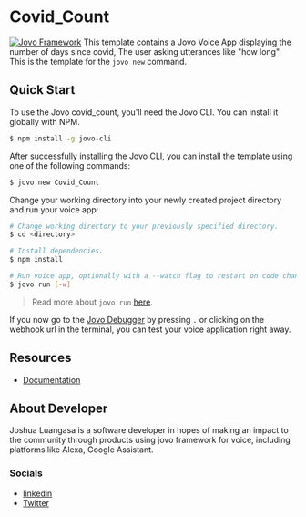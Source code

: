 # Covid_Count
[![Jovo Framework](https://www.jovo.tech/img/github-logo.png)](https://www.jovo.tech)
This template contains a Jovo Voice App displaying the number of days since covid, The user asking utterances like "how long". This is the template for the `jovo new` command.

## Quick Start

To use the Jovo covid_count, you'll need the Jovo CLI. You can install it globally with NPM.

```sh
$ npm install -g jovo-cli
```

After successfully installing the Jovo CLI, you can install the template using one of the following commands:

```sh
$ jovo new Covid_Count
```

Change your working directory into your newly created project directory and run your voice app:

```sh
# Change working directory to your previously specified directory.
$ cd <directory>

# Install dependencies.
$ npm install

# Run voice app, optionally with a --watch flag to restart on code changes.
$ jovo run [-w]
```

> Read more about `jovo run` [here](https://www.jovo.tech/marketplace/jovo-cli#jovo-run).

If you now go to the [Jovo Debugger](https://www.jovo.tech/marketplace/jovo-plugin-debugger) by pressing `.` or clicking on the webhook url in the terminal, you can test your voice application right away.


## Resources
-   [Documentation]()
## About Developer

Joshua Luangasa is a software developer in hopes of making an impact to the community through products using jovo framework for voice, including platforms like Alexa, Google Assistant.

### Socials

-   [linkedin](https://www.linkedin.com/in/joshua-luangasa/)
-   [Twitter](https://twitter.com/sengchanasa)

